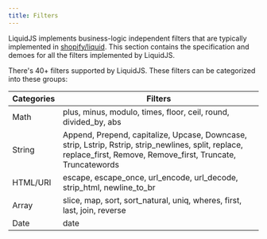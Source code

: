 ```yaml
---
title: Filters
---
```


LiquidJS implements business-logic independent filters that are typically implemented in [shopify/liquid][shopify/liquid]. This section contains the specification and demoes for all the filters implemented by LiquidJS.

There's 40+ filters supported by LiquidJS. These filters can be categorized into these groups:

Categories | Filters
--- | ---
Math | plus, minus, modulo, times, floor, ceil, round, divided_by, abs
String | Append, Prepend, capitalize, Upcase, Downcase, strip, Lstrip, Rstrip, strip_newlines, split, replace, replace_first, Remove, Remove_first, Truncate, Truncatewords
HTML/URI | escape, escape_once, url_encode, url_decode, strip_html, newline_to_br
Array | slice, map, sort, sort_natural, uniq, wheres, first, last, join, reverse
Date | date

[shopify/liquid]: https://github.com/Shopify/liquid
